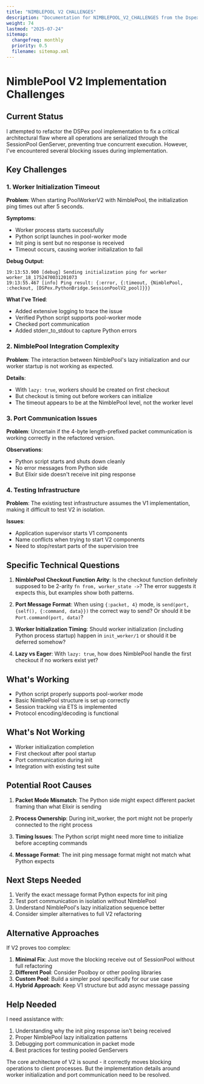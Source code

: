 ```yaml
---
title: "NIMBLEPOOL V2 CHALLENGES"
description: "Documentation for NIMBLEPOOL_V2_CHALLENGES from the Dspex repository."
weight: 74
lastmod: "2025-07-24"
sitemap:
  changefreq: monthly
  priority: 0.5
  filename: sitemap.xml
---
```


# NimblePool V2 Implementation Challenges

## Current Status

I attempted to refactor the DSPex pool implementation to fix a critical architectural flaw where all operations are serialized through the SessionPool GenServer, preventing true concurrent execution. However, I've encountered several blocking issues during implementation.

## Key Challenges

### 1. Worker Initialization Timeout

**Problem**: When starting PoolWorkerV2 with NimblePool, the initialization ping times out after 5 seconds.

**Symptoms**:
- Worker process starts successfully
- Python script launches in pool-worker mode
- Init ping is sent but no response is received
- Timeout occurs, causing worker initialization to fail

**Debug Output**:
```
19:13:53.900 [debug] Sending initialization ping for worker worker_18_1752470031201073
19:13:55.467 [info] Ping result: {:error, {:timeout, {NimblePool, :checkout, [DSPex.PythonBridge.SessionPoolV2_pool]}}}
```

**What I've Tried**:
- Added extensive logging to trace the issue
- Verified Python script supports pool-worker mode
- Checked port communication
- Added stderr_to_stdout to capture Python errors

### 2. NimblePool Integration Complexity

**Problem**: The interaction between NimblePool's lazy initialization and our worker startup is not working as expected.

**Details**:
- With `lazy: true`, workers should be created on first checkout
- But checkout is timing out before workers can initialize
- The timeout appears to be at the NimblePool level, not the worker level

### 3. Port Communication Issues

**Problem**: Uncertain if the 4-byte length-prefixed packet communication is working correctly in the refactored version.

**Observations**:
- Python script starts and shuts down cleanly
- No error messages from Python side
- But Elixir side doesn't receive init ping response

### 4. Testing Infrastructure

**Problem**: The existing test infrastructure assumes the V1 implementation, making it difficult to test V2 in isolation.

**Issues**:
- Application supervisor starts V1 components
- Name conflicts when trying to start V2 components
- Need to stop/restart parts of the supervision tree

## Specific Technical Questions

1. **NimblePool Checkout Function Arity**: Is the checkout function definitely supposed to be 2-arity `fn from, worker_state ->`? The error suggests it expects this, but examples show both patterns.

2. **Port Message Format**: When using `{:packet, 4}` mode, is `send(port, {self(), {:command, data}})` the correct way to send? Or should it be `Port.command(port, data)`?

3. **Worker Initialization Timing**: Should worker initialization (including Python process startup) happen in `init_worker/1` or should it be deferred somehow?

4. **Lazy vs Eager**: With `lazy: true`, how does NimblePool handle the first checkout if no workers exist yet?

## What's Working

- Python script properly supports pool-worker mode
- Basic NimblePool structure is set up correctly
- Session tracking via ETS is implemented
- Protocol encoding/decoding is functional

## What's Not Working

- Worker initialization completion
- First checkout after pool startup
- Port communication during init
- Integration with existing test suite

## Potential Root Causes

1. **Packet Mode Mismatch**: The Python side might expect different packet framing than what Elixir is sending

2. **Process Ownership**: During init_worker, the port might not be properly connected to the right process

3. **Timing Issues**: The Python script might need more time to initialize before accepting commands

4. **Message Format**: The init ping message format might not match what Python expects

## Next Steps Needed

1. Verify the exact message format Python expects for init ping
2. Test port communication in isolation without NimblePool
3. Understand NimblePool's lazy initialization sequence better
4. Consider simpler alternatives to full V2 refactoring

## Alternative Approaches

If V2 proves too complex:

1. **Minimal Fix**: Just move the blocking receive out of SessionPool without full refactoring
2. **Different Pool**: Consider Poolboy or other pooling libraries
3. **Custom Pool**: Build a simpler pool specifically for our use case
4. **Hybrid Approach**: Keep V1 structure but add async message passing

## Help Needed

I need assistance with:
1. Understanding why the init ping response isn't being received
2. Proper NimblePool lazy initialization patterns
3. Debugging port communication in packet mode
4. Best practices for testing pooled GenServers

The core architecture of V2 is sound - it correctly moves blocking operations to client processes. But the implementation details around worker initialization and port communication need to be resolved.
